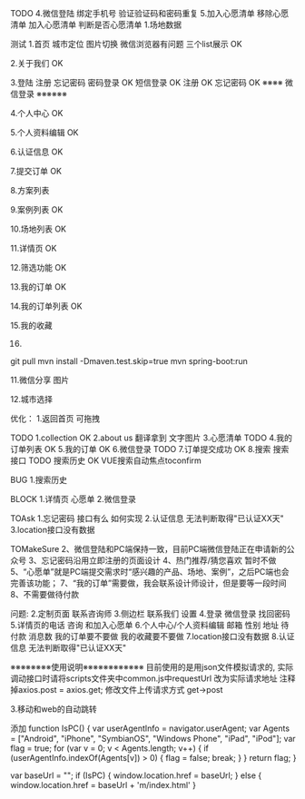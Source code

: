 TODO
4.微信登陆 绑定手机号 验证验证码和密码重复
5.加入心愿清单 移除心愿清单 加入心愿清单 判断是否心愿清单
1.场地数据

测试
1.首页 
	城市定位
	图片切换 微信浏览器有问题
	三个list展示 OK

2.关于我们 OK

3.登陆 注册 忘记密码
	密码登录 OK
	短信登录 OK
	注册 OK
	忘记密码 OK
	※※※※ 微信登录 ※※※※※※

4.个人中心 OK

5.个人资料编辑 OK

6.认证信息 OK

7.提交订单 OK

8.方案列表

9.案例列表 OK

10.场地列表 OK

11.详情页 OK

12.筛选功能 OK

13.我的订单 OK

14.我的订单列表 OK

15.我的收藏

16.

git pull
mvn install -Dmaven.test.skip=true
mvn spring-boot:run


11.微信分享
	图片

12.城市选择


优化：
1.返回首页 可拖拽





TODO
1.collection OK
2.about us  翻译拿到 文字图片
3.心愿清单 TODO
4.我的订单列表  OK
5.我的订单 OK
6.微信登录 TODO
7.订单提交成功 OK
8.搜索  搜索接口 TODO  搜索历史 OK  VUE搜索自动焦点toconfirm


BUG
1.搜索历史


BLOCK
1.详情页 心愿单
2.微信登录 


TOAsk
1.忘记密码 接口有么  如何实现
2.认证信息 无法判断取得"已认证XX天"
3.location接口没有数据


TOMakeSure
2、微信登陆和PC端保持一致，目前PC端微信登陆正在申请新的公众号
3、忘记密码沿用立即注册的页面设计
4、热门推荐/猜您喜欢 暂时不做
5、“心愿单”就是PC端提交需求时“感兴趣的产品、场地、案例”，之后PC端也会完善该功能； 
7、“我的订单”需要做，我会联系设计师设计，但是要等一段时间
8、不需要做待付款


问题:
2.定制页面 联系咨询师
3.侧边栏 联系我们 设置
4.登录 微信登录 找回密码
5.详情页的电话 咨询 和加入心愿单
6.个人中心/个人资料编辑  邮箱 性别  地址 待付款 消息数  我的订单要不要做 我的收藏要不要做 
7.location接口没有数据
8.认证信息 无法判断取得"已认证XX天"


※※※※※※※※使用说明※※※※※※※※※※※※
目前使用的是用json文件模拟请求的,
	实际调动接口时请将scripts文件夹中common.js中requestUrl 改为实际请求地址
	注释掉axios.post = axios.get;
	修改文件上传请求方式 get->post

3.移动和web的自动跳转

添加
function IsPC() {
    var userAgentInfo = navigator.userAgent;
    var Agents = ["Android", "iPhone",
        "SymbianOS", "Windows Phone",
        "iPad", "iPod"];
    var flag = true;
    for (var v = 0; v < Agents.length; v++) {
        if (userAgentInfo.indexOf(Agents[v]) > 0) {
            flag = false;
            break;
        }
    }
    return flag;
}

var baseUrl = "";
if (IsPC) {
    window.location.href = baseUrl;
} else {
    window.location.href = baseUrl + 'm/index.html'
}
